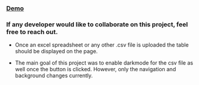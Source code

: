 ### [Demo](https://dillon-porter.github.io/react-csv-reader/)

### If any developer would like to collaborate on this project, feel free to reach out. 

- Once an excel spreadsheet or any other .csv file is uploaded the table should be displayed on the page.

- The main goal of this project was to enable darkmode for the csv file as well once the button is clicked. However, only the navigation and background changes currently. 


